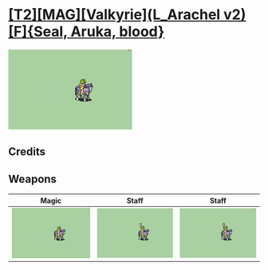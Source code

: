 # [\[T2\]\[MAG\]\[Valkyrie\]\(L_Arachel v2\)\[F\]{Seal, Aruka, blood}](./)

<img src="./6.%20Magic/Magic_000.png" alt="[T2][MAG][Valkyrie](L_Arachel v2)[F]{Seal, Aruka, blood} standing" />

## Credits



## Weapons


|Magic |Staff |Staff |
|  :---: | :---: | :---: |
| <img alt="Magic animation" src="./6.%20Magic/Magic.gif" /> | <img alt="Staff animation" src="./7.%20Staff/Staff.gif" /> | <img alt="Staff animation" src="./7.%20Staff%20(Fixed)%20%7Bblood%7D/Staff.gif" /> |
